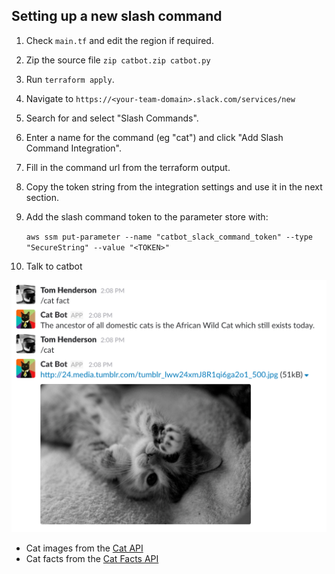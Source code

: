 ## Setting up a new slash command

1. Check `main.tf` and edit the region if required.
2. Zip the source file `zip catbot.zip catbot.py`
3. Run `terraform apply`.
4. Navigate to `https://<your-team-domain>.slack.com/services/new`
5. Search for and select "Slash Commands".
6. Enter a name for the command (eg "cat") and click "Add Slash Command Integration".
7. Fill in the command url from the terraform output.
8. Copy the token string from the integration settings and use it in the next section.
9. Add the slash command token to the parameter store with:

   `aws ssm put-parameter --name "catbot_slack_command_token" --type "SecureString" --value "<TOKEN>"`

10. Talk to catbot

![catbot](catbot.png)

- Cat images from the [Cat API](http://thecatapi.com/)
- Cat facts from the [Cat Facts API](http://catfacts-api.appspot.com/)
